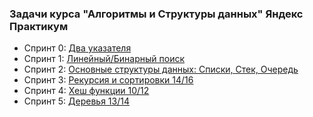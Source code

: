 <h3> Задачи курса "Алгоритмы и Структуры данных" Яндекс Практикум </h3>

* Спринт 0: [Два указателя](https://contest.yandex.ru/contest/26365/problems/)
* Спринт 1: [Линейный/Бинарный поиск]( https://contest.yandex.ru/contest/22449/problems/)
* Спринт 2: [Основные структуры данных: Списки, Стек, Очередь](https://contest.yandex.ru/contest/22779/problems/)
* Спринт 3: [Рекурсия и сортировки 14/16](https://contest.yandex.ru/contest/23638/problems/)
* Спринт 4: [Хеш функции 10/12](https://contest.yandex.ru/contest/23991/problems/)
* Спринт 5: [Деревья 13/14](https://contest.yandex.ru/contest/24809/problems/)
